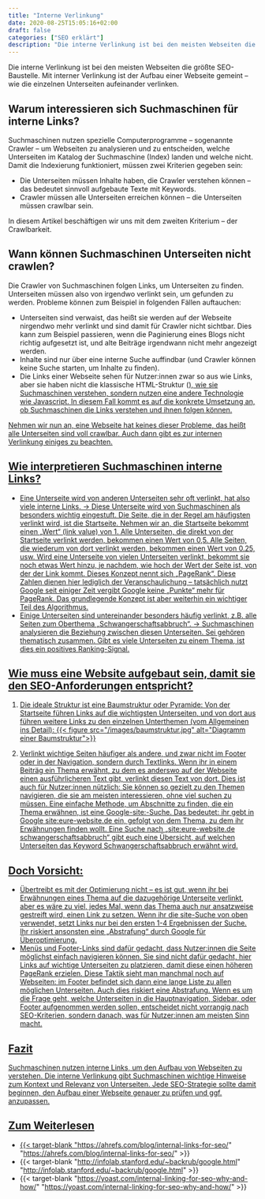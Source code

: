 ```yaml
---
title: "Interne Verlinkung"
date: 2020-08-25T15:05:16+02:00
draft: false
categories: ["SEO erklärt"]
description: "Die interne Verlinkung ist bei den meisten Webseiten die größte SEO-Baustelle. Doch warum interessieren sich Suchmaschinen für interne Links?"
---
```

Die interne Verlinkung ist bei den meisten Webseiten die größte SEO-Baustelle. Mit interner Verlinkung ist der Aufbau einer Webseite gemeint – wie die einzelnen Unterseiten aufeinander verlinken.

## Warum interessieren sich Suchmaschinen für interne Links?

Suchmaschinen nutzen spezielle Computerprogramme – sogenannte Crawler – um Webseiten zu analysieren und zu entscheiden, welche Unterseiten im Katalog der Suchmaschine (Index) landen und welche nicht. Damit die Indexierung funktioniert, müssen zwei Kriterien gegeben sein:

- Die Unterseiten müssen Inhalte haben, die Crawler verstehen können – das bedeutet sinnvoll aufgebaute Texte mit Keywords.
- Crawler müssen alle Unterseiten erreichen können – die Unterseiten müssen crawlbar sein.

In diesem Artikel beschäftigen wir uns mit dem zweiten Kriterium – der Crawlbarkeit.

## Wann können Suchmaschinen Unterseiten nicht crawlen?

Die Crawler von Suchmaschinen folgen Links, um Unterseiten zu finden. Unterseiten müssen also von irgendwo verlinkt sein, um gefunden zu werden. Probleme können zum Beispiel in folgenden Fällen auftauchen:

- Unterseiten sind verwaist, das heißt sie werden auf der Webseite nirgendwo mehr verlinkt und sind damit für Crawler nicht sichtbar. Dies kann zum Beispiel passieren, wenn die Paginierung eines Blogs nicht richtig aufgesetzt ist, und alte Beiträge irgendwann nicht mehr angezeigt werden.
- Inhalte sind nur über eine interne Suche auffindbar (und Crawler können keine Suche starten, um Inhalte zu finden).
- Die Links einer Webseite sehen für Nutzer:innen zwar so aus wie Links, aber sie haben nicht die klassische HTML-Struktur (<a href=“….“>), wie sie Suchmaschinen verstehen, sondern nutzen eine andere Technologie wie Javascript. In diesem Fall kommt es auf die konkrete Umsetzung an, ob Suchmaschinen die Links verstehen und ihnen folgen können.

Nehmen wir nun an, eine Webseite hat keines dieser Probleme, das heißt alle Unterseiten sind voll crawlbar. Auch dann gibt es zur internen Verlinkung einiges zu beachten.

## Wie interpretieren Suchmaschinen interne Links?

- Eine Unterseite wird von anderen Unterseiten sehr oft verlinkt, hat also viele interne Links. → Diese Unterseite wird von Suchmaschinen als besonders wichtig eingestuft. Die Seite, die in der Regel am häufigsten verlinkt wird, ist die Startseite. Nehmen wir an, die Startseite bekommt einen „Wert“ (link value) von 1. Alle Unterseiten, die direkt von der Startseite verlinkt werden, bekommen einen Wert von 0,5. Alle Seiten, die wiederum von dort verlinkt werden, bekommen einen Wert von 0.25, usw. Wird eine Unterseite von vielen Unterseiten verlinkt, bekommt sie noch etwas Wert hinzu, je nachdem, wie hoch der Wert der Seite ist, von der der Link kommt. Dieses Konzept nennt sich „PageRank“. Diese Zahlen dienen hier lediglich der Veranschaulichung – tatsächlich nutzt Google seit einiger Zeit vergibt Google keine „Punkte“ mehr für PageRank. Das grundlegende Konzept ist aber weiterhin ein wichtiger Teil des Algorithmus.
- Einige Unterseiten sind untereinander besonders häufig verlinkt, z.B. alle Seiten zum Oberthema „Schwangerschaftsabbruch“. → Suchmaschinen analysieren die Beziehung zwischen diesen Unterseiten. Sei gehören thematisch zusammen. Gibt es viele Unterseiten zu einem Thema, ist dies ein positives Ranking-Signal.

## Wie muss eine Website aufgebaut sein, damit sie den SEO-Anforderungen entspricht?

1. Die ideale Struktur ist eine Baumstruktur oder Pyramide: Von der Startseite führen Links auf die wichtigsten Unterseiten, und von dort aus führen weitere Links zu den einzelnen Unterthemen (vom Allgemeinen ins Detail):
{{< figure src="/images/baumstruktur.jpg" alt="Diagramm einer Baumstruktur">}}

2. Verlinkt wichtige Seiten häufiger als andere, und zwar nicht im Footer oder in der Navigation, sondern durch Textlinks. Wenn ihr in einem Beiträg ein Thema erwähnt, zu dem es anderswo auf der Webseite einen ausführlicheren Text gibt, verlinkt diesen Text von dort. Dies ist auch für Nutzer:innen nützlich: Sie können so gezielt zu den Themen navigieren, die sie am meisten interessieren, ohne viel suchen zu müssen. Eine einfache Methode, um Abschnitte zu finden, die ein Thema erwähnen, ist eine Google-site:-Suche. Das bedeutet: ihr gebt in Google site:eure-website.de ein, gefolgt von dem Thema, zu dem ihr Erwähnungen finden wollt. Eine Suche nach „site:eure-website.de schwangerschaftsabbruch“ gibt euch eine Übersicht, auf welchen Unterseiten das Keyword Schwangerschaftsabbruch erwähnt wird.

## Doch Vorsicht:
- Übertreibt es mit der Optimierung nicht – es ist gut, wenn ihr bei Erwähnungen eines Thema auf die dazugehörige Unterseite verlinkt, aber es wäre zu viel, jedes Mal, wenn das Thema auch nur ansatzweise gestreift wird, einen Link zu setzen. Wenn ihr die site-Suche von oben verwendet, setzt Links nur bei den ersten 1-4 Ergebnissen der Suche. Ihr riskiert ansonsten eine „Abstrafung“ durch Google für Überoptimierung.
- Menüs und Footer-Links sind dafür gedacht, dass Nutzer:innen die Seite möglichst einfach navigieren können. Sie sind nicht dafür gedacht, hier Links auf wichtige Unterseiten zu platzieren, damit diese einen höheren PageRank erzielen. Diese Taktik sieht man manchmal noch auf Webseiten: im Footer befindet sich dann eine lange Liste zu allen möglichen Unterseiten. Auch dies riskiert eine Abstrafung. Wenn es um die Frage geht, welche Unterseiten in die Hauptnavigation, Sidebar, oder Footer aufgenommen werden sollen, entscheidet nicht vorrangig nach SEO-Kriterien, sondern danach, was für Nutzer:innen am meisten Sinn macht.

## Fazit
Suchmaschinen nutzen interne Links, um den Aufbau von Webseiten zu verstehen. Die interne Verlinkung gibt Suchmaschinen wichtige Hinweise zum Kontext und Relevanz von Unterseiten. Jede SEO-Strategie sollte damit beginnen, den Aufbau einer Webseite genauer zu prüfen und ggf. anzupassen.

## Zum Weiterlesen

- {{< target-blank "https://ahrefs.com/blog/internal-links-for-seo/" "https://ahrefs.com/blog/internal-links-for-seo/" >}}
- {{< target-blank "http://infolab.stanford.edu/~backrub/google.html" "http://infolab.stanford.edu/~backrub/google.html" >}}
- {{< target-blank "https://yoast.com/internal-linking-for-seo-why-and-how/" "https://yoast.com/internal-linking-for-seo-why-and-how/" >}}

